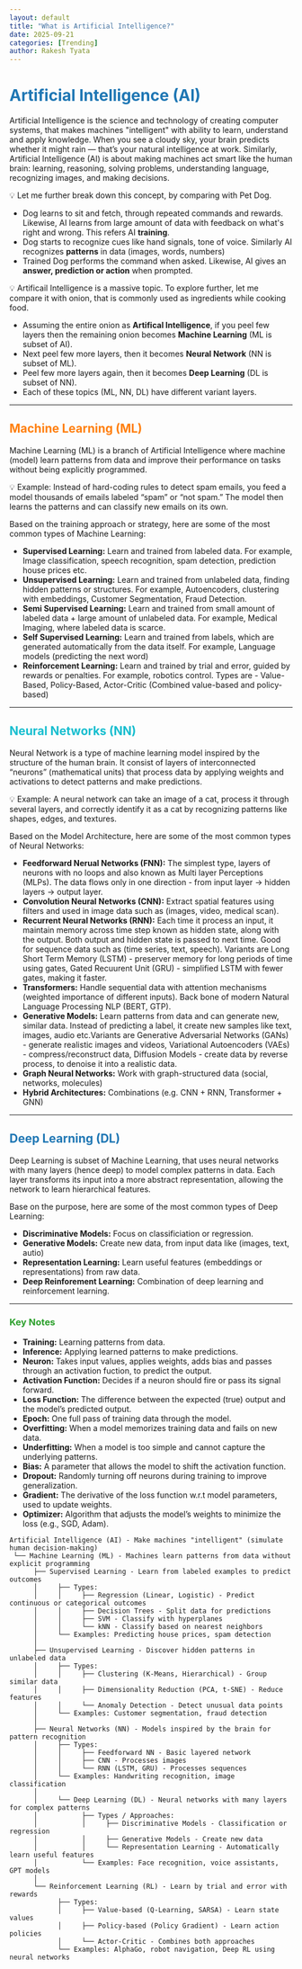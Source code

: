 ```yaml
---
layout: default
title: "What is Artificial Intelligence?"
date: 2025-09-21
categories: [Trending]
author: Rakesh Tyata
---
```


# <span style="color:#1f77b4;">Artificial Intelligence (AI)</span>

Artificial Intelligence is the science and technology of creating computer systems, that makes machines "intelligent" with ability to learn, understand and apply knowledge. When you see a cloudy sky, your brain predicts whether it might rain — that’s your natural intelligence at work. Similarly, Artificial Intelligence (AI) is about making machines act smart like the human brain: learning, reasoning, solving problems, understanding language, recognizing images, and making decisions.

💡 Let me further break down this concept, by comparing with Pet Dog.

- Dog learns to sit and fetch, through repeated commands and rewards. Likewise, AI learns from large amount of data with feedback on what's right and wrong. This refers AI **training**.
- Dog starts to recognize cues like hand signals, tone of voice. Similarly AI recognizes **patterns** in data (images, words, numbers)
- Trained Dog performs the command when asked. Likewise, AI gives an **answer, prediction or action** when prompted.

💡 Artificail Intelligence is a massive topic. To explore further, let me compare it with onion, that is commonly used as ingredients while cooking food.

- Assuming the entire onion as **Artifical Intelligence**, if you peel few layers then the remaining onion becomes **Machine Learning** (ML is subset of AI).
- Next peel few more layers, then it becomes **Neural Network** (NN is subset of ML).
- Peel few more layers again, then it becomes **Deep Learning** (DL is subset of NN).
- Each of these topics (ML, NN, DL) have different variant layers.

---

## <span style="color:#ff7f0e;">Machine Learning (ML)</span>

Machine Learning (ML) is a branch of Artificial Intelligence where machine (model) learn patterns from data and improve their performance on tasks without being explicitly programmed.

💡 Example: Instead of hard-coding rules to detect spam emails, you feed a model thousands of emails labeled “spam” or “not spam.” The model then learns the patterns and can classify new emails on its own.

Based on the training approach or strategy, here are some of the most common types of Machine Learning:

- **Supervised Learning:** Learn and trained from labeled data. For example, Image classification, speech recognition, spam detection, prediction house prices etc.
- **Unsupervised Learning:** Learn and trained from unlabeled data, finding hidden patterns or structures. For example, Autoencoders, clustering with embeddings, Customer Segmentation, Fraud Detection.
- **Semi Supervised Learning:** Learn and trained from small amount of labeled data + large amount of unlabeled data. For example, Medical Imaging, where labeled data is scarce.
- **Self Supervised Learning:** Learn and trained from labels, which are generated automatically from the data itself. For example, Language models (predicting the next word)
- **Reinforcement Learning:** Learn and trained by trial and error, guided by rewards or penalties. For example, robotics control. Types are - Value-Based, Policy-Based, Actor-Critic (Combined value-based and policy-based)

---

## <span style="color:#17becf;">Neural Networks (NN)</span>

Neural Network is a type of machine learning model inspired by the structure of the human brain. It consist of layers of interconnected “neurons” (mathematical units) that process data by applying weights and activations to detect patterns and make predictions.

💡 Example: A neural network can take an image of a cat, process it through several layers, and correctly identify it as a cat by recognizing patterns like shapes, edges, and textures.

Based on the Model Architecture, here are some of the most common types of Neural Networks:

- **Feedforward Nerual Networks (FNN):** The simplest type, layers of neurons with no loops and also known as Multi layer Perceptions (MLPs). The data flows only in one direction - from input layer -> hidden layers -> output layer.
- **Convolution Neural Networks (CNN):** Extract spatial features using filters and used in image data such as (images, video, medical scan).
- **Recurrent Neural Networks (RNN):** Each time it process an input, it maintain memory across time step known as hidden state, along with the output. Both output and hidden state is passed to next time. Good for sequence data such as (time series, text, speech). Variants are Long Short Term Memory (LSTM) - preserver memory for long periods of time using gates, Gated Recuurent Unit (GRU) - simplified LSTM with fewer gates, making it faster.
- **Transformers:** Handle sequential data with attention mechanisms (weighted importance of different inputs). Back bone of modern Natural Language Processing NLP (BERT, GTP).
- **Generative Models:** Learn patterns from data and can generate new, similar data. Instead of predicting a label, it create new samples like text, images, audio etc.Variants are Generative Adversarial Networks (GANs) - generate realistic images and videos, Variational Autoencoders (VAEs) - compress/reconstruct data, Diffusion Models - create data by reverse process, to denoise it into a realistic data.
- **Graph Neural Networks:** Work with graph-structured data (social, networks, molecules)
- **Hybrid Architectures:** Combinations (e.g. CNN + RNN, Transformer + GNN)

---

## <span style="color:#1f77b4;">Deep Learning (DL)</span>

Deep Learning is subset of Machine Learning, that uses neural networks with many layers (hence deep) to model complex patterns in data. Each layer transforms its input into a more abstract representation, allowing the network to learn hierarchical features.

Base on the purpose, here are some of the most common types of Deep Learning:

- **Discriminative Models:** Focus on classificiation or regression.
- **Generative Models:** Create new data, from input data like (images, text, autio)
- **Representation Learning:** Learn useful features (embeddings or representations) from raw data.
- **Deep Reinforement Learning:** Combination of deep learning and reinforcement learning.

---

### <span style="color:#2ca02c;">Key Notes</span>

- **Training:** Learning patterns from data.
- **Inference:** Applying learned patterns to make predictions.
- **Neuron:** Takes input values, applies weights, adds bias and passes through an activation fuction, to predict the output.
- **Activation Function:** Decides if a neuron should fire or pass its signal forward.
- **Loss Function:** The difference between the expected (true) output and the model’s predicted output.
- **Epoch:** One full pass of training data through the model.
- **Overfitting:** When a model memorizes training data and fails on new data.
- **Underfitting:** When a model is too simple and cannot capture the underlying patterns.
- **Bias:** A parameter that allows the model to shift the activation function.
- **Dropout:** Randomly turning off neurons during training to improve generalization.
- **Gradient:** The derivative of the loss function w.r.t model parameters, used to update weights.
- **Optimizer:** Algorithm that adjusts the model’s weights to minimize the loss (e.g., SGD, Adam).

```
Artificial Intelligence (AI) - Make machines "intelligent" (simulate human decision-making)
 └── Machine Learning (ML) - Machines learn patterns from data without explicit programming
      ├── Supervised Learning - Learn from labeled examples to predict outcomes
      │     ├── Types:
      │     │     ├── Regression (Linear, Logistic) - Predict continuous or categorical outcomes
      │     │     ├── Decision Trees - Split data for predictions
      │     │     ├── SVM - Classify with hyperplanes
      │     │     └── kNN - Classify based on nearest neighbors
      │     └── Examples: Predicting house prices, spam detection
      │
      ├── Unsupervised Learning - Discover hidden patterns in unlabeled data
      │     ├── Types:
      │     │     ├── Clustering (K-Means, Hierarchical) - Group similar data
      │     │     ├── Dimensionality Reduction (PCA, t-SNE) - Reduce features
      │     │     └── Anomaly Detection - Detect unusual data points
      │     └── Examples: Customer segmentation, fraud detection
      │
      ├── Neural Networks (NN) - Models inspired by the brain for pattern recognition
      │     ├── Types:
      │     │     ├── Feedforward NN - Basic layered network
      │     │     ├── CNN - Processes images
      │     │     └── RNN (LSTM, GRU) - Processes sequences
      │     └── Examples: Handwriting recognition, image classification
      │
      │     └── Deep Learning (DL) - Neural networks with many layers for complex patterns
      │           ├── Types / Approaches:
      │           │     ├── Discriminative Models - Classification or regression
      │           │     ├── Generative Models - Create new data
      │           │     └── Representation Learning - Automatically learn useful features
      │           └── Examples: Face recognition, voice assistants, GPT models
      │
      └── Reinforcement Learning (RL) - Learn by trial and error with rewards
            ├── Types:
            │     ├── Value-based (Q-Learning, SARSA) - Learn state values
            │     ├── Policy-based (Policy Gradient) - Learn action policies
            │     └── Actor-Critic - Combines both approaches
            └── Examples: AlphaGo, robot navigation, Deep RL using neural networks

```
